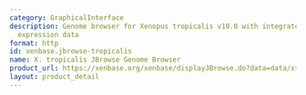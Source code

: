 ```yaml
---
category: GraphicalInterface
description: Genome browser for Xenopus tropicalis v10.0 with integrated genomic and
  expression data
format: http
id: xenbase.jbrowse-tropicalis
name: X. tropicalis JBrowse Genome Browser
product_url: https://xenbase.org/xenbase/displayJBrowse.do?data=data/xt10_0
layout: product_detail
---
```

